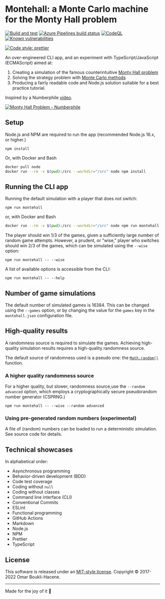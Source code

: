 # Montehall: a Monte Carlo machine for the Monty Hall problem

[![Build and test](https://github.com/oboukli/montehall/actions/workflows/build-and-test.yml/badge.svg)](https://github.com/oboukli/montehall/actions/workflows/build-and-test.yml)
[![Azure Pipelines build status](https://dev.azure.com/omarboukli/montehall/_apis/build/status/oboukli.montehall?branchName=main)](https://dev.azure.com/omarboukli/montehall/_build/latest?definitionId=1&branchName=main)
[![CodeQL](https://github.com/oboukli/montehall/actions/workflows/codeql-analysis.yml/badge.svg?branch=main)](https://github.com/oboukli/montehall/actions/workflows/codeql-analysis.yml?query=branch%3Amain)
[![Known vulnerabilities](https://snyk.io/test/github/oboukli/montehall/badge.svg)](https://snyk.io/test/github/oboukli/montehall)

[![Code style: prettier](https://img.shields.io/badge/code_style-prettier-ff69b4.svg?style=flat-square)](https://github.com/prettier/prettier)

An over-engineered CLI app, and an experiment with TypeScript/JavaScript (ECMAScript)
aimed at:

1. Creating a simulation of the famous counterintuitive [Monty Hall problem](https://en.wikipedia.org/wiki/Monty_Hall_problem)
2. Solving the strategy problem with [Monte Carlo methods](https://en.wikipedia.org/wiki/Monte_Carlo_method)
3. Producing a fairly readable code and Node.js solution suitable
   for a best practice tutorial.

Inspired by a Numberphile [video](https://www.youtube.com/watch?v=4Lb-6rxZxx0).

[![Monty Hall Problem - Numberphile](https://img.youtube.com/vi/4Lb-6rxZxx0/0.jpg)
](https://www.youtube.com/watch?v=4Lb-6rxZxx0)

## Setup

Node.js and NPM are required to run the app (recommended Node.js 16.x, or higher.)

```shell
npm install
```

Or, with Docker and Bash

```bash
docker pull node
docker run --rm -v $(pwd):/src --workdir="/src" node npm install
```

## Running the CLI app

Running the default simulation with a player that does not switch:

```shell
npm run montehall
```

or, with Docker and Bash

```bash
docker run --rm -v $(pwd):/src --workdir="/src" node npm run montehall
```

The player should win 1/3 of the games, given a sufficiently large number
of random game attempts. However, a prudent, or "wise," player who switches should
win 2/3 of the games, which can be simulated using the `--wise` option:

```shell
npm run montehall -- --wise
```

A list of available options is accessible from the CLI:

```shell
npm run montehall -- --help
```

## Number of game simulations

The default number of simulated games is 16384.
This can be changed using the `--games` option, or by changing the value for
the `games` key in the `montehall.json` configuration file.

## High-quality results

A randomness source is required to simulate the games. Achieving high-quality
simulation results requires a high-quality randomness source.

The default source of randomness used is a pseudo one: the
[`Math.random()`](https://developer.mozilla.org/en-US/docs/Web/JavaScript/Reference/Global_Objects/Math/random)
function.

### A higher quality randomness source

For a higher quality, but slower, randomness source,use the `--random advanced`
option, which employs a cryptographically secure pseudorandom number
generator (CSPRNG.)

```shell
npm run montehall -- --wise --random advanced
```

### Using pre-generated random numbers (experimental)

A file of (random) numbers can be loaded to run a deterministic simulation.
See source code for details.

## Technical showcases

In alphabetical order:

- Asynchronous programming
- Behavior-driven development (BDD)
- Code test coverage
- Coding without `null`
- Coding without classes
- Command line interface (CLI)
- Conventional Commits
- ESLint
- Functional programming
- GitHub Actions
- Markdown
- Node.js
- NPM
- Prettier
- TypeScript

## License

This software is released under an [MIT-style license](LICENSE).
Copyright © 2017-2022 Omar Boukli-Hacene.

---

Made for the joy of it 🐻
